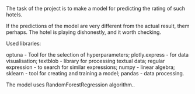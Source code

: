 The task of the project is to make a model for predicting the rating of such hotels.

If the predictions of the model are very different from the actual result, them perhaps. The hotel is playing dishonestly, and it worth checking.

Used libraries:

optuna - Tool for the selection of hyperparameters;
plotly.express - for data visualisation;
textblob - library for processing textual data;
regular expression - to search for similar expressions;
numpy - linear algebra;
sklearn - tool for creating and training a model;
pandas - data processing.

The model uses RandomForestRegression algorithm..
